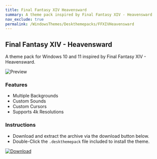```yaml
---
title: Final Fantasy XIV Heavensward
summary: A theme pack inspired by Final Fantasy XIV - Heavensward
nav_exclude: true
permalink: /WindowsThemes/Deskthemepacks/FFXIVHeavensward
---
```


## Final Fantasy XIV - Heavensward

A theme pack for Windows 10 and 11 inspired by Final Fantasy XIV - Heavensward.

![Preview](https://gitlab.com/the-back-room/deskthemepacks/sfw/ffxiv-heavensward/-/raw/main/Extras/Preview.bmp)

### Features

- Multiple Backgrounds
- Custom Sounds
- Custom Cursors
- Supports 4k Resolutions

### Instructions

- Download and extract the archive via the download button below.
- Double-Click the `.deskthemepack` file included to install the theme.

[![Download](https://img.shields.io/badge/Download-black?style=for-the-badge&logo=gitlab&logoColor=white&logoSize=auto&labelColor=red&color=black&cacheSeconds=3600)](https://gitlab.com/the-back-room/deskthemepacks/sfw/ffxiv-heavensward/-/archive/main/ffxiv-heavensward-main.zip)